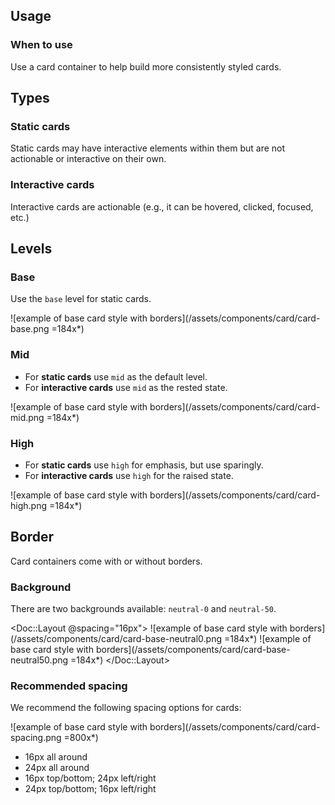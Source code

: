 ## Usage

### When to use

Use a card container to help build more consistently styled cards.

## Types

### Static cards

Static cards may have interactive elements within them but are not actionable or interactive on their own.

### Interactive cards

Interactive cards are actionable (e.g., it can be hovered, clicked, focused, etc.)

## Levels

### Base

Use the `base` level for static cards.

![example of base card style with borders](/assets/components/card/card-base.png =184x*)

### Mid

- For **static cards** use `mid` as the default level.
- For **interactive cards** use `mid` as the rested state.

![example of base card style with borders](/assets/components/card/card-mid.png =184x*)

### High

- For **static cards** use `high` for emphasis, but use sparingly.
- For **interactive cards** use `high` for the raised state.

![example of base card style with borders](/assets/components/card/card-high.png =184x*)

## Border

Card containers come with or without borders. 

### Background

There are two backgrounds available: `neutral-0` and `neutral-50`.

<Doc::Layout @spacing="16px">
    ![example of base card style with borders](/assets/components/card/card-base-neutral0.png =184x*)
    ![example of base card style with borders](/assets/components/card/card-base-neutral50.png =184x*)
</Doc::Layout>

### Recommended spacing

We recommend the following spacing options for cards:

![example of base card style with borders](/assets/components/card/card-spacing.png =800x*)

- 16px all around
- 24px all around
- 16px top/bottom; 24px left/right
- 24px top/bottom; 16px left/right
